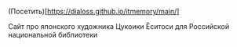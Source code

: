 (Посетить)[https://dialoss.github.io/itmemory/main/]

Сайт про японского художника Цукоики Ёситоси для Российской национальной библиотеки 
